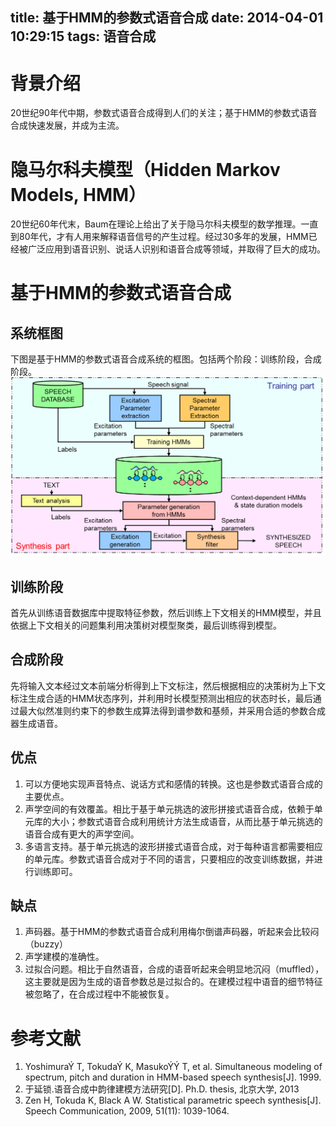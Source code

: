 title: 基于HMM的参数式语音合成
date: 2014-04-01 10:29:15
tags: 语音合成
---

# 背景介绍
20世纪90年代中期，参数式语音合成得到人们的关注；基于HMM的参数式语音合成快速发展，并成为主流。

# 隐马尔科夫模型（Hidden Markov Models, HMM）
20世纪60年代末，Baum在理论上给出了关于隐马尔科夫模型的数学推理。一直到80年代，才有人用来解释语音信号的产生过程。经过30多年的发展，HMM已经被广泛应用到语音识别、说话人识别和语音合成等领域，并取得了巨大的成功。

<!--more-->

# 基于HMM的参数式语音合成
## 系统框图
下图是基于HMM的参数式语音合成系统的框图。包括两个阶段：训练阶段，合成阶段。
![](/image/hmm_based_speech_synthesis.png)

## 训练阶段
首先从训练语音数据库中提取特征参数，然后训练上下文相关的HMM模型，并且依据上下文相关的问题集利用决策树对模型聚类，最后训练得到模型。

## 合成阶段
先将输入文本经过文本前端分析得到上下文标注，然后根据相应的决策树为上下文标注生成合适的HMM状态序列，并利用时长模型预测出相应的状态时长，最后通过最大似然准则约束下的参数生成算法得到谱参数和基频，并采用合适的参数合成器生成语音。

## 优点
1. 可以方便地实现声音特点、说话方式和感情的转换。这也是参数式语音合成的主要优点。
2. 声学空间的有效覆盖。相比于基于单元挑选的波形拼接式语音合成，依赖于单元库的大小；参数式语音合成利用统计方法生成语音，从而比基于单元挑选的语音合成有更大的声学空间。
3. 多语言支持。基于单元挑选的波形拼接式语音合成，对于每种语言都需要相应的单元库。参数式语音合成对于不同的语言，只要相应的改变训练数据，并进行训练即可。

## 缺点
1. 声码器。基于HMM的参数式语音合成利用梅尔倒谱声码器，听起来会比较闷（buzzy）
2. 声学建模的准确性。
3. 过拟合问题。相比于自然语音，合成的语音听起来会明显地沉闷（muffled），这主要就是因为生成的语音参数总是过拟合的。在建模过程中语音的细节特征被忽略了，在合成过程中不能被恢复。

# 参考文献
1. YoshimuraÝ T, TokudaÝ K, MasukoÝÝ T, et al. Simultaneous modeling of spectrum, pitch and duration in HMM-based speech synthesis[J]. 1999.
2. 于延锁.语音合成中韵律建模方法研究[D]. Ph.D. thesis, 北京大学, 2013
3. Zen H, Tokuda K, Black A W. Statistical parametric speech synthesis[J]. Speech Communication, 2009, 51(11): 1039-1064.
